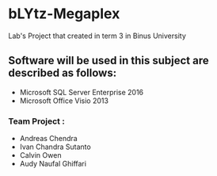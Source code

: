 # bLYtz-Megaplex

Lab's Project that created in term 3 in Binus University

## Software will be used in this subject are described as follows:

- Microsoft SQL Server Enterprise 2016
- Microsoft Office Visio 2013

### Team Project :
- Andreas Chendra
- Ivan Chandra Sutanto
- Calvin Owen
- Audy Naufal Ghiffari
